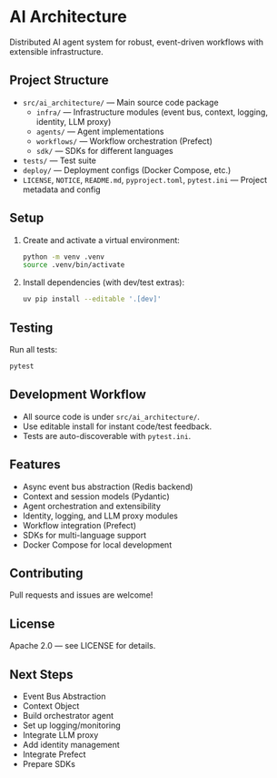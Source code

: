 # AI Architecture

Distributed AI agent system for robust, event-driven workflows with extensible infrastructure.

## Project Structure

- `src/ai_architecture/` — Main source code package
  - `infra/` — Infrastructure modules (event bus, context, logging, identity, LLM proxy)
  - `agents/` — Agent implementations
  - `workflows/` — Workflow orchestration (Prefect)
  - `sdk/` — SDKs for different languages
- `tests/` — Test suite
- `deploy/` — Deployment configs (Docker Compose, etc.)
- `LICENSE`, `NOTICE`, `README.md`, `pyproject.toml`, `pytest.ini` — Project metadata and config

## Setup

1. Create and activate a virtual environment:
   ```sh
   python -m venv .venv
   source .venv/bin/activate
   ```
2. Install dependencies (with dev/test extras):
   ```sh
   uv pip install --editable '.[dev]'
   ```

## Testing

Run all tests:
```sh
pytest
```

## Development Workflow
- All source code is under `src/ai_architecture/`.
- Use editable install for instant code/test feedback.
- Tests are auto-discoverable with `pytest.ini`.

## Features
- Async event bus abstraction (Redis backend)
- Context and session models (Pydantic)
- Agent orchestration and extensibility
- Identity, logging, and LLM proxy modules
- Workflow integration (Prefect)
- SDKs for multi-language support
- Docker Compose for local development

## Contributing
Pull requests and issues are welcome!

## License
Apache 2.0 — see LICENSE for details.

## Next Steps
- Event Bus Abstraction
- Context Object
- Build orchestrator agent
- Set up logging/monitoring
- Integrate LLM proxy
- Add identity management
- Integrate Prefect
- Prepare SDKs
